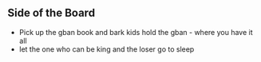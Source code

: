 ## Side of the Board
+ Pick up the gban book and bark kids hold the gban - where you have it all
+ let the one who can be king and the loser go to sleep
